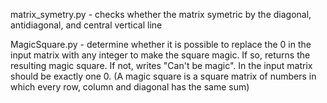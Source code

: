 matrix_symetry.py - checks whether the matrix symetric by the diagonal, antidiagonal, and central vertical line

MagicSquare.py - determine whether it is possible to replace the 0 in the input matrix with any integer to make the square magic. If so, returns the resulting magic square. If not, writes "Can't be magic".
In the input matrix should be exactly one 0.
(A magic square is a square matrix of numbers in which every row, column and diagonal has the same sum)
